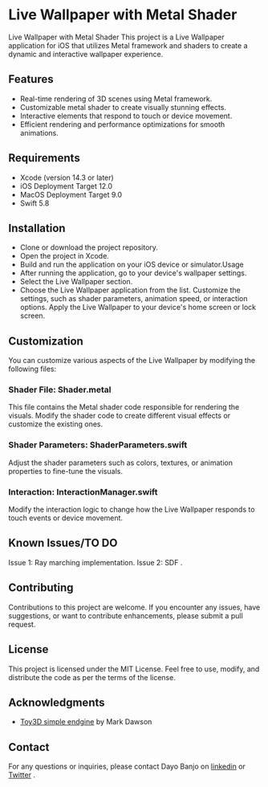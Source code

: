 # Live Wallpaper with Metal Shader

Live Wallpaper with Metal Shader
This project is a Live Wallpaper application for iOS that utilizes Metal framework and shaders to create a dynamic and interactive wallpaper experience.

## Features
- Real-time rendering of 3D scenes using Metal framework.
- Customizable metal shader to create visually stunning effects.
- Interactive elements that respond to touch or device movement.
- Efficient rendering and performance optimizations for smooth animations.

## Requirements
- Xcode (version 14.3 or later)
- iOS Deployment Target 12.0
- MacOS Deployment Target 9.0
- Swift 5.8

## Installation
- Clone or download the project repository.
- Open the project in Xcode.
- Build and run the application on your iOS device or simulator.Usage
- After running the application, go to your device's wallpaper settings.
- Select the Live Wallpaper section.
- Choose the Live Wallpaper application from the list.
Customize the settings, such as shader parameters, animation speed, or interaction options.
Apply the Live Wallpaper to your device's home screen or lock screen.

## Customization
You can customize various aspects of the Live Wallpaper by modifying the following files:

### Shader File: Shader.metal

This file contains the Metal shader code responsible for rendering the visuals. Modify the shader code to create different visual effects or customize the existing ones.

### Shader Parameters: ShaderParameters.swift
Adjust the shader parameters such as colors, textures, or animation properties to fine-tune the visuals.

### Interaction: InteractionManager.swift
Modify the interaction logic to change how the Live Wallpaper responds to touch events or device movement.

## Known Issues/TO DO
Issue 1: Ray marching implementation.
Issue 2: SDF .

## Contributing
Contributions to this project are welcome. If you encounter any issues, have suggestions, or want to contribute enhancements, please submit a pull request.

## License
This project is licensed under the MIT License. Feel free to use, modify, and distribute the code as per the terms of the license.

## Acknowledgments
- [Toy3D simple endgine](https://markdaws.net/blog/2019-12-17-toy3d/) by Mark Dawson

## Contact
For any questions or inquiries, please contact Dayo Banjo on [linkedin](https://www.linkedin.com/in/banjo-dayo-samuel/) or [Twitter](https://twitter.com/banjo_dayo) .

